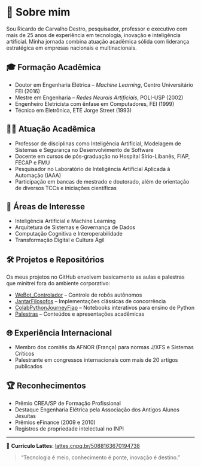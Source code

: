 # 👋 Sobre mim

Sou Ricardo de Carvalho Destro, pesquisador, professor e executivo com mais de 25 anos de experiência em tecnologia, inovação e inteligência artificial. Minha jornada combina atuação acadêmica sólida com liderança estratégica em empresas nacionais e multinacionais.

## 🎓 Formação Acadêmica

- Doutor em Engenharia Elétrica – *Machine Learning*, Centro Universitário FEI (2016)
- Mestre em Engenharia – *Redes Neurais Artificiais*, POLI-USP (2002)
- Engenheiro Eletricista com ênfase em Computadores, FEI (1999)
- Técnico em Eletrônica, ETE Jorge Street (1993)

## 👨‍🏫 Atuação Acadêmica

- Professor de disciplinas como Inteligência Artificial, Modelagem de Sistemas e Segurança no Desenvolvimento de Software
- Docente em cursos de pós-graduação no Hospital Sírio-Libanês, FIAP, FECAP e FMU
- Pesquisador no Laboratório de Inteligência Artificial Aplicada à Automação (IAAA)
- Participação em bancas de mestrado e doutorado, além de orientação de diversos TCCs e iniciações científicas

## 🧠 Áreas de Interesse

- Inteligência Artificial e Machine Learning
- Arquitetura de Sistemas e Governança de Dados
- Computação Cognitiva e Interoperabilidade
- Transformação Digital e Cultura Ágil

## 🛠️ Projetos e Repositórios

Os meus projetos no GitHub envolvem basicamente as aulas e palestras que minitrei fora do ambiente corporativo:

- [WeBot_Controlador](https://github.com/rdestro/WeBot_Controlador) – Controle de robôs autônomos
- [JantarFilosofos](https://github.com/rdestro/JantarFilosofos) – Implementações clássicas de concorrência
- [ColabPythonJourneyFiap](https://github.com/rdestro/ColabPythonJourneyFiap) – Notebooks interativos para ensino de Python
- [Palestras](https://github.com/rdestro/Palestras) – Conteúdos e apresentações acadêmicas

## 🌐 Experiência Internacional

- Membro dos comitês da AFNOR (França) para normas J/XFS e Sistemas Críticos
- Palestrante em congressos internacionais com mais de 20 artigos publicados


## 🏆 Reconhecimentos

- Prêmio CREA/SP de Formação Profissional
- Destaque Engenharia Elétrica pela Associação dos Antigos Alunos Jesuítas
- Prêmios eFinance (2009 e 2010)
- Registros de propriedade intelectual no INPI

---

🔗 **Currículo Lattes**: [lattes.cnpq.br/5088163670194738](http://lattes.cnpq.br/5088163670194738)

> “Tecnologia é meio, conhecimento é ponte, inovação é destino.”



<!--
**rdestro/rdestro** is a ✨ _special_ ✨ repository because its `README.md` (this file) appears on your GitHub profile.

Here are some ideas to get you started:

- 🔭 I’m currently working on ...
- 🌱 I’m currently learning ...
- 👯 I’m looking to collaborate on ...
- 🤔 I’m looking for help with ...
- 💬 Ask me about ...
- 📫 How to reach me: ...
- 😄 Pronouns: ...
- ⚡ Fun fact: ...
-->
